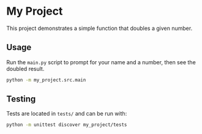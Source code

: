 # My Project

This project demonstrates a simple function that doubles a given number.

## Usage

Run the `main.py` script to prompt for your name and a number, then
see the doubled result.

```bash
python -m my_project.src.main
```

## Testing

Tests are located in `tests/` and can be run with:

```bash
python -m unittest discover my_project/tests
```
